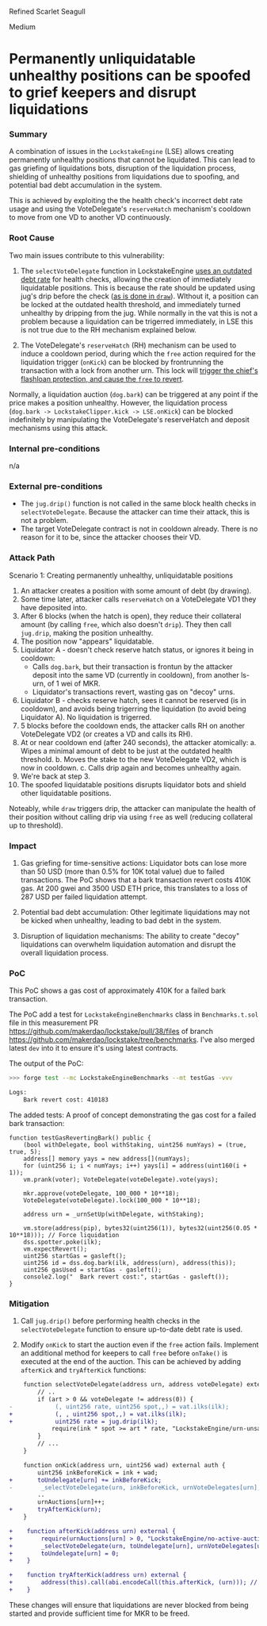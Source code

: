 Refined Scarlet Seagull

Medium

# Permanently unliquidatable unhealthy positions can be spoofed to grief keepers and disrupt liquidations

### Summary

A combination of issues in the `LockstakeEngine` (LSE) allows creating permanently unhealthy positions that cannot be liquidated. This can lead to gas griefing of liquidations bots, disruption of the liquidation process, shielding of unhealthy positions from liquidations due to spoofing, and potential bad debt accumulation in the system.

This is achieved by exploiting the the health check's incorrect debt rate usage and using the VoteDelegate's `reserveHatch` mechanism's cooldown to move from one VD to another VD continuously. 

### Root Cause

Two main issues contribute to this vulnerability:

1. The `selectVoteDelegate` function in LockstakeEngine [uses an outdated debt rate](https://github.com/sherlock-audit/2024-06-makerdao-endgame/blob/main/lockstake/src/LockstakeEngine.sol#L267-L268) for health checks, allowing the creation of immediately liquidatable positions. This is because the rate should be updated using jug's drip before the check ([as is done in `draw`](https://github.com/sherlock-audit/2024-06-makerdao-endgame/blob/main/lockstake/src/LockstakeEngine.sol#L383)). WIthout it, a position can be locked at the outdated health threshold, and immediately turned unhealthy by dripping from the jug. While normally in the vat this is not a problem because a liquidation can be trigerred immediately, in LSE this is not true due to the RH mechanism explained below.

2. The VoteDelegate's `reserveHatch` (RH) mechanism can be used to induce a cooldown period, during which the `free` action required for the liquidation trigger (`onKick`) can be blocked by frontrunning the transaction with a lock from another urn. This lock will [trigger the chief's flashloan protection, and cause the `free` to revert](https://etherscan.io/address/0x0a3f6849f78076aefaDf113F5BED87720274dDC0#code#L463).

Normally, a liquidation auction (`dog.bark`) can be triggered at any point if the price makes a position unhealthy. However, the liquidation process (`dog.bark -> LockstakeClipper.kick -> LSE.onKick`) can be blocked indefinitely by manipulating the VoteDelegate's reserveHatch and deposit mechanisms using this attack.


### Internal pre-conditions

n/a

### External pre-conditions

- The `jug.drip()` function is not called in the same block health checks in `selectVoteDelegate`. Because the attacker can time their attack, this is not a problem.
- The target VoteDelegate contract is not in cooldown already. There is no reason for it to be, since the attacker chooses their VD.

### Attack Path


Scenario 1: Creating permanently unhealthy, unliquidatable positions

1. An attacker creates a position with some amount of debt (by drawing).
2. Some time later, attacker calls `reserveHatch` on a VoteDelegate VD1 they have deposited into. 
3. After 6 blocks (when the hatch is open), they reduce their collateral amount (by calling `free`, which also doesn't `drip`). They then call `jug.drip`, making the position unhealthy.
4. The position now "appears" liquidatable.
5. Liquidator A - doesn't check reserve hatch status, or ignores it being in cooldown:
	- Calls `dog.bark`, but their transaction is frontun by the attacker deposit into the same VD (currently in cooldown), from another ls-urn, of 1 wei of MKR. 
	- Liquidator's transactions revert, wasting gas on "decoy" urns.
6. Liquidator B - checks reserve hatch, sees it cannot be reserved (is in cooldown), and avoids being trigerring the liquidation (to avoid being Liquidator A). No liquidation is trigerred.
7. 5 blocks before the cooldown ends, the attacker calls RH on another VoteDelegate VD2 (or creates a VD and calls its RH).
8. At or near cooldown end (after 240 seconds), the attacker atomically:
   a. Wipes a minimal amount of debt to be just at the outdated health threshold.
   b. Moves the stake to the new VoteDelegate VD2, which is now in cooldown.
   c. Calls drip again and becomes unhealthy again.
8. We're back at step 3.
9. The spoofed liquidatable positions disrupts liquidator bots and shield other liquidatable positions.

Noteably, while `draw` triggers drip, the attacker can manipulate the health of their position without calling drip via using `free` as well (reducing collateral up to threshold).

### Impact


1. Gas griefing for time-sensitive actions: Liquidator bots can lose more than 50 USD (more than 0.5% for 10K total value) due to failed transactions. The PoC shows that a bark transaction revert costs 410K gas. At 200 gwei and 3500 USD ETH price, this translates to a loss of 287 USD per failed liquidation attempt. 

2. Potential bad debt accumulation: Other legitimate liquidations may not be kicked when unhealthy, leading to bad debt in the system.

4. Disruption of liquidation mechanisms: The ability to create "decoy" liquidations can overwhelm liquidation automation and disrupt the overall liquidation process.

### PoC


This PoC shows a gas cost of approximately 410K for a failed bark transaction.

The PoC add a test for `LockstakeEngineBenchmarks` class in `Benchmarks.t.sol` file in this measurement PR https://github.com/makerdao/lockstake/pull/38/files of branch https://github.com/makerdao/lockstake/tree/benchmarks. I've also merged latest `dev` into it to ensure it's using latest contracts. 

The output of the PoC:
```bash
>>> forge test --mc LockstakeEngineBenchmarks --mt testGas -vvv

Logs:
    Bark revert cost: 410183

```

The added tests:
A proof of concept demonstrating the gas cost for a failed bark transaction:

```solidity
function testGasRevertingBark() public {  
    (bool withDelegate, bool withStaking, uint256 numYays) = (true, true, 5);  
    address[] memory yays = new address[](numYays);  
    for (uint256 i; i < numYays; i++) yays[i] = address(uint160(i + 1));  
    vm.prank(voter); VoteDelegate(voteDelegate).vote(yays);  
  
    mkr.approve(voteDelegate, 100_000 * 10**18);  
    VoteDelegate(voteDelegate).lock(100_000 * 10**18);  
  
    address urn = _urnSetUp(withDelegate, withStaking);  
  
    vm.store(address(pip), bytes32(uint256(1)), bytes32(uint256(0.05 * 10**18))); // Force liquidation  
    dss.spotter.poke(ilk);  
    vm.expectRevert();  
    uint256 startGas = gasleft();  
    uint256 id = dss.dog.bark(ilk, address(urn), address(this));  
    uint256 gasUsed = startGas - gasleft();  
    console2.log("  Bark revert cost:", startGas - gasleft());  
}
```



### Mitigation


1. Call `jug.drip()` before performing health checks in the `selectVoteDelegate` function to ensure up-to-date debt rate is used.

2. Modify `onKick` to start the auction even if the `free` action fails. Implement an additional method for keepers to call `free` before `onTake()` is executed at the end of the auction. This can be achieved by adding `afterKick` and `tryAfterKick` functions:

```diff
    function selectVoteDelegate(address urn, address voteDelegate) external urnAuth(urn) {
	    // ..
        if (art > 0 && voteDelegate != address(0)) {
-            (, uint256 rate, uint256 spot,,) = vat.ilks(ilk);
+            (, , uint256 spot,,) = vat.ilks(ilk);
+            uint256 rate = jug.drip(ilk);
            require(ink * spot >= art * rate, "LockstakeEngine/urn-unsafe");
        }
		// ...
    }

    function onKick(address urn, uint256 wad) external auth {
        uint256 inkBeforeKick = ink + wad;
+       toUndelegate[urn] += inkBeforeKick;
-        _selectVoteDelegate(urn, inkBeforeKick, urnVoteDelegates[urn], address(0));
        ..
        urnAuctions[urn]++;
+       tryAfterKick(urn);
    }

+    function afterKick(address urn) external {
+        require(urnAuctions[urn] > 0, "LockstakeEngine/no-active-auction");
+        _selectVoteDelegate(urn, toUndelegate[urn], urnVoteDelegates[urn], address(0));
+        toUndelegate[urn] = 0;
+    }

+    function tryAfterKick(address urn) external {
+        address(this).call(abi.encodeCall(this.afterKick, (urn))); // ignores success
+    }
```

These changes will ensure that liquidations are never blocked from being started and provide sufficient time for MKR to be freed.